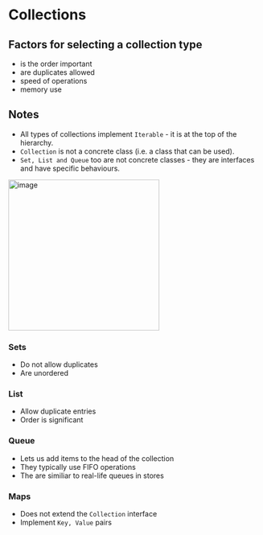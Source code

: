 
# Collections

## Factors for selecting a collection type
- is the order important
- are duplicates allowed
- speed of operations
- memory use

## Notes
- All types of collections implement `Iterable` - it is at the top of the hierarchy.
- `Collection` is not a concrete class (i.e. a class that can be used).  
- `Set, List and Queue` too are not concrete classes - they are interfaces and have specific behaviours.


<img width="300" alt="image" src="https://user-images.githubusercontent.com/12084821/218350225-72aeefde-1b1d-4762-8698-83eb46382962.png">

### Sets
- Do not allow duplicates
- Are unordered

### List
- Allow duplicate entries
- Order is significant

### Queue
- Lets us add items to the head of the collection
- They typically use FIFO operations
- The are similiar to real-life queues in stores

### Maps
- Does not extend the `Collection` interface
- Implement `Key, Value` pairs
